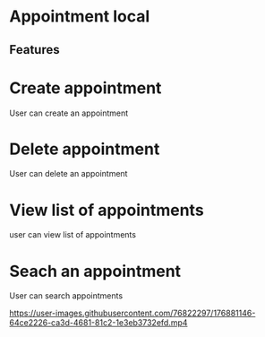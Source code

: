 # Appointment local


## Features

# Create appointment
User can create an appointment

# Delete appointment
User can delete an appointment

# View list of appointments
user can view list of appointments

# Seach an appointment
User can search appointments


https://user-images.githubusercontent.com/76822297/176881146-64ce2226-ca3d-4681-81c2-1e3eb3732efd.mp4

